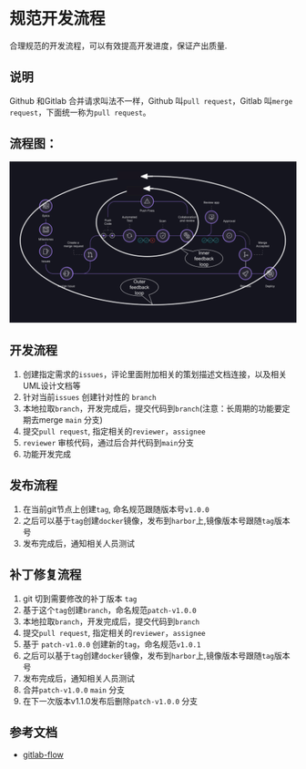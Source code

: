 # 规范开发流程

合理规范的开发流程，可以有效提高开发进度，保证产出质量.
## 说明

Github 和Gitlab 合并请求叫法不一样，Github 叫`pull request`，Gitlab 叫`merge request`，下面统一称为`pull request`。

## 流程图：
  ![img.png](gitlab-flow.png)
## 开发流程

1. 创建指定需求的`issues`，评论里面附加相关的策划描述文档连接，以及相关UML设计文档等
2. 针对当前`issues` 创建针对性的 `branch`
3. 本地拉取`branch`，开发完成后，提交代码到`branch`(注意：长周期的功能要定期去merge `main` 分支)
4. 提交`pull request`, 指定相关的`reviewer`，`assignee`
5. `reviewer` 审核代码，通过后合并代码到`main`分支
6. 功能开发完成

## 发布流程

1. 在当前git节点上创建`tag`, 命名规范跟随版本号`v1.0.0`
2. 之后可以基于`tag`创建`docker`镜像，发布到`harbor`上,镜像版本号跟随`tag`版本号
3. 发布完成后，通知相关人员测试

## 补丁修复流程
1. git 切到需要修改的补丁版本 `tag`
2. 基于这个`tag`创建`branch`，命名规范`patch-v1.0.0`
3. 本地拉取`branch`，开发完成后，提交代码到`branch`
4. 提交`pull request`, 指定相关的`reviewer`，`assignee`
5. 基于 `patch-v1.0.0` 创建新的`tag`，命名规范`v1.0.1`
6. 之后可以基于`tag`创建`docker`镜像，发布到`harbor`上,镜像版本号跟随`tag`版本号
7. 发布完成后，通知相关人员测试
8. 合并`patch-v1.0.0`  `main` 分支
9. 在下一次版本v1.1.0发布后删除`patch-v1.0.0` 分支


## 参考文档
* [gitlab-flow](https://about.gitlab.com/blog/2023/07/27/gitlab-flow-duo/)
 